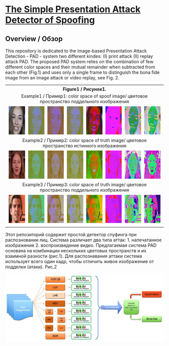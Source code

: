 # [The Simple Presentation Attack Detector of Spoofing](https://github.com/AlexDavydov357/The-Simple-Detector-of-Spoofing)

## Overview / Обзор 
 <p>This repository is dedicated to the image-based Presentation Attack Detection - PAD - system two different kindes: (I) print attack (II) replay attack PAD. The proposed PAD system relies on the combination of few different color spaces and their mutual remainder when subtracted from each other (Fig.1) and uses only a single frame to distinguish the bona fide image from an image attack or video replay, see Fig. 2.</p>
<table>
<tr><th>Figure1 / Рисунок1.</th></tr>
<tr><td align="center">Example1 / Пример1: color space of  spoof image/ цветовое пространство поддельного изображения<br>
<img height="103" width="851" src="images/face_ex1.png" title="Example 1 color space of spoof image" alt="Example 1 color space of spoof image"/><br>
Example2 / Пример2: color space of  truth image/ цветовое пространство истинного изображения<br>
<img height="103" width="851" src="images/face_ex2.png" title="Example 2 color space of truth image" alt="Example 2 color space of truth image"/><br>
Example3 / Пример3: color space of  truth image/ цветовое пространство поддельного изображения<br>
<img height="103" width="851" src="images/face_ex3.png" title="Example 3 color space of truth image" alt="Example 3 color space of truth image"/>
</td></tr>
</table>
<p>Этот репозиторий содержит простой детектор спуфинга при распозновании лиц. Система различает два типа аттак: 1. напечатанное изображение 2. воспроизведение видео. Предлагаемая система PAD основана на комбинации нескольких цветовых пространств и их взаимной разности (рис.1). Для распознавания аттаки система использует всего один кадр, чтобы отличить живое изображение от подделки (атаки). Рис.2</p>

<p align="center"><img src="images/system_sx.jpg" title="PAD System scheme" alt="PAD System sheme">
</p>
<p>
